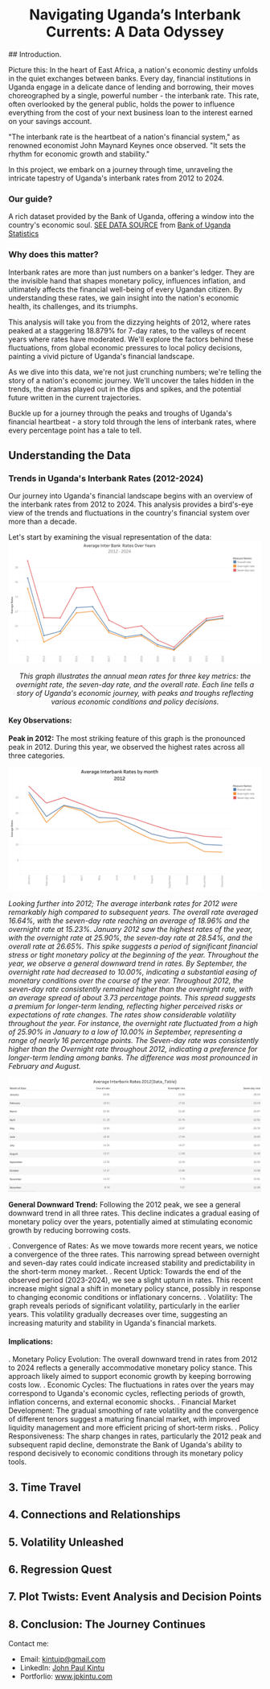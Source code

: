 <h1 style="text-align: center;">Navigating Uganda’s Interbank Currents: A Data Odyssey</h1>
##  Introduction.

Picture this: In the heart of East Africa, a nation's economic destiny unfolds in the quiet exchanges between banks. Every day, financial institutions in Uganda engage in a delicate dance of lending and borrowing, their moves choreographed by a single, powerful number - the interbank rate. This rate, often overlooked by the general public, holds the power to influence everything from the cost of your next business loan to the interest earned on your savings account.

"The interbank rate is the heartbeat of a nation's financial system," as renowned economist John Maynard Keynes once observed. "It sets the rhythm for economic growth and stability."

In this project, we embark on a journey through time, unraveling the intricate tapestry of Uganda's interbank rates from 2012 to 2024. 
### Our guide? 
A rich dataset provided by the Bank of Uganda, offering a window into the country's economic soul. <a href="https://bou.or.ug/bouwebsite/bouwebsitecontent/statistics/InterestRates/Interest_rates.xlsx" target="_blank">SEE DATA SOURCE</a> from <a href="https://www.bou.or.ug/bouwebsite/Statistics/" target="_blank">Bank of Uganda Statistics</a>
### Why does this matter?
Interbank rates are more than just numbers on a banker's ledger. They are the invisible hand that shapes monetary policy, influences inflation, and ultimately affects the financial well-being of every Ugandan citizen. By understanding these rates, we gain insight into the nation's economic health, its challenges, and its triumphs.

This analysis will take you from the dizzying heights of 2012, where rates peaked at a staggering 18.879% for 7-day rates, to the valleys of recent years where rates have moderated. We'll explore the factors behind these fluctuations, from global economic pressures to local policy decisions, painting a vivid picture of Uganda's financial landscape.

As we dive into this data, we're not just crunching numbers; we're telling the story of a nation's economic journey. We'll uncover the tales hidden in the trends, the dramas played out in the dips and spikes, and the potential future written in the current trajectories.

Buckle up for a journey through the peaks and troughs of Uganda's financial heartbeat - a story told through the lens of interbank rates, where every percentage point has a tale to tell.
## Understanding the Data
### Trends in Uganda's Interbank Rates (2012-2024)
Our journey into Uganda's financial landscape begins with an overview of the interbank rates from 2012 to 2024. This analysis provides a bird's-eye view of the trends and fluctuations in the country's financial system over more than a decade.

Let's start by examining the visual representation of the data:
<img src="Assets/Tableau Charts/Avg inter bank rates over years(2012-2024).png" alt="Avg inter bank rates over years(2012-2024)"/>
<p align="center"><i>This graph illustrates the annual mean rates for three key metrics: the overnight rate, the seven-day rate, and the overall rate. Each line tells a story of Uganda's economic journey, with peaks and troughs reflecting various economic conditions and policy decisions.</i></p>

#### Key Observations:

**Peak in 2012:** The most striking feature of this graph is the pronounced peak in 2012. During this year, we observed the highest rates across all three categories.

<img src="Assets/Tableau Charts/Average Interbank Rates by month 2012.png" alt="Avg Interbank Rates by month 2012"/>
<p><i>Looking further into 2012; The average interbank rates for 2012 were remarkably high compared to subsequent years. The overall rate averaged 16.64%, with the seven-day rate reaching an average of 18.96% and the overnight rate at 15.23%.
January 2012 saw the highest rates of the year, with the overnight rate at 25.90%, the seven-day rate at 28.54%, and the overall rate at 26.65%. This spike suggests a period of significant financial stress or tight monetary policy at the beginning of the year.
Throughout the year, we observe a general downward trend in rates. By September, the overnight rate had decreased to 10.00%, indicating a substantial easing of monetary conditions over the course of the year.
Throughout 2012, the seven-day rate consistently remained higher than the overnight rate, with an average spread of about 3.73 percentage points. This spread suggests a premium for longer-term lending, reflecting higher perceived risks or expectations of rate changes.
The rates show considerable volatility throughout the year. For instance, the overnight rate fluctuated from a high of 25.90% in January to a low of 10.00% in September, representing a range of nearly 16 percentage points. The Seven-day rate was consistently higher than the Overnight rate throughout 2012, indicating a preference for longer-term lending among banks. The difference was most pronounced in February and August.</i></p>

<img src="Assets/Tableau Charts/Avg Interbank Rates 2012(Data_Table).png" alt="Avg Interbank Rates 2012(Data_Table)"/>

**General Downward Trend:** Following the 2012 peak, we see a general downward trend in all three rates. This decline indicates a gradual easing of monetary policy over the years, potentially aimed at stimulating economic growth by reducing borrowing costs.

. Convergence of Rates: As we move towards more recent years, we notice a convergence of the three rates. This narrowing spread between overnight and seven-day rates could indicate increased stability and predictability in the short-term money market.
. Recent Uptick: Towards the end of the observed period (2023-2024), we see a slight upturn in rates. This recent increase might signal a shift in monetary policy stance, possibly in response to changing economic conditions or inflationary concerns.
. Volatility: The graph reveals periods of significant volatility, particularly in the earlier years. This volatility gradually decreases over time, suggesting an increasing maturity and stability in Uganda's financial markets.

#### Implications:
. Monetary Policy Evolution: The overall downward trend in rates from 2012 to 2024 reflects a generally accommodative monetary policy stance. This approach likely aimed to support economic growth by keeping borrowing costs low.
. Economic Cycles: The fluctuations in rates over the years may correspond to Uganda's economic cycles, reflecting periods of growth, inflation concerns, and external economic shocks.
. Financial Market Development: The gradual smoothing of rate volatility and the convergence of different tenors suggest a maturing financial market, with improved liquidity management and more efficient pricing of short-term risks.
. Policy Responsiveness: The sharp changes in rates, particularly the 2012 peak and subsequent rapid decline, demonstrate the Bank of Uganda's ability to respond decisively to economic conditions through its monetary policy tools.


## 3.	Time Travel

## 4.	Connections and Relationships

## 5.	Volatility Unleashed

## 6.	Regression Quest

## 7.	Plot Twists: Event Analysis and Decision Points

## 8.	Conclusion: The Journey Continues

<!-- Footer section -->
<footer>
    <div class="footer-content">
        <p>Contact me:</p>
        <ul>
            <li>Email: <a href="mailto:kintujp@gmail.com">kintujp@gmail.com</a></li>
            <li>LinkedIn: <a href="https://www.linkedin.com/in/john-paul-k-aa6b8757" target="_blank" rel="noreferrer noopener">John Paul Kintu</a></li>
            <li>Portforlio: <a href="https://jpkintu.github.io/Portfolio-Resume/" target="_blank" rel="noreferrer noopener">www.jpkintu.com</a></li>
        </ul>
    </div>
</footer>
